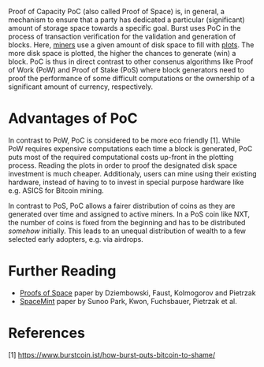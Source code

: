 Proof of Capacity PoC (also called Proof of Space) is, in general, a mechanism to ensure that a party has dedicated a particular (significant) amount of storage space towards a specific goal. Burst uses PoC in the process of transaction verification for the validation and generation of blocks. Here, [miners](mining.md) use a given amount of disk space to fill with [plots](plots.md). The more disk space is plotted, the higher the chances to generate (win) a block. PoC is thus in direct contrast to other consenus algorithms like Proof of Work (PoW) and Proof of Stake (PoS) where block generators need to proof the performance of some difficult computations or the ownership of a significant amount of currency, respectively.

Advantages of PoC
=================

In contrast to PoW, PoC is considered to be more eco friendly [1]. While PoW requires expensive computations each time a block is generated, PoC puts most of the required computational costs up-front in the plotting process. Reading the plots in order to proof the designated disk space investment is much cheaper. Additionaly, users can mine using their existing hardware, instead of having to to invest in special purpose hardware like e.g. ASICS for Bitcoin mining.

In contrast to PoS, PoC allows a fairer distribution of coins as they are generated over time and assigned to active miners. In a PoS coin like NXT, the number of coins is fixed from the beginning and has to be distributed *somehow* initially. This leads to an unequal distribution of wealth to a few selected early adopters, e.g. via airdrops.

Further Reading
===============

-   [Proofs of Space](https://eprint.iacr.org/2013/796.pdf) paper by Dziembowski, Faust, Kolmogorov and Pietrzak
-   [SpaceMint](https://eprint.iacr.org/2015/528.pdf) paper by Sunoo Park, Kwon, Fuchsbauer, Pietrzak et al.

References
==========

<references />

[1] <https://www.burstcoin.ist/how-burst-puts-bitcoin-to-shame/>
